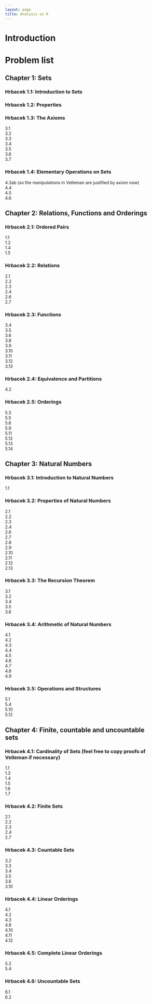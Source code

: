 ```yaml
---
layout: page
title: Analysis on R
---
```


# Introduction

# Problem list
## Chapter 1: Sets
### Hrbacek 1.1: Introduction to Sets
### Hrbacek 1.2: Properties
### Hrbacek 1.3: The Axioms
3.1   
3.2   
3.3   
3.4   
3.5   
3.6   
3.7   

### Hrbacek 1.4: Elementary Operations on Sets
4.3ab (so the manipulations in Velleman are justified by axiom now)   
4.4   
4.5   
4.6   

## Chapter 2: Relations, Functions and Orderings
### Hrbacek 2.1: Ordered Pairs
1.1   
1.2   
1.4   
1.5  

### Hrbacek 2.2: Relations
2.1   
2.2   
2.3  
2.4   
2.6   
2.7   

### Hrbacek 2.3: Functions
3.4   
3.5   
3.6   
3.8   
3.9   
3.10   
3.11   
3.12   
3.13   

### Hrbacek 2.4: Equivalence and Partitions
4.2   

### Hrbacek 2.5: Orderings
5.3   
5.5   
5.6   
5.9   
5.11   
5.12   
5.13   
5.14   

## Chapter 3: Natural Numbers
### Hrbacek 3.1: Introduction to Natural Numbers
1.1  

### Hrbacek 3.2: Properties of Natural Numbers
2.1   
2.2   
2.3   
2.4   
2.6   
2.7   
2.8   
2.9   
2.10   
2.11   
2.12   
2.13   

### Hrbacek 3.3: The Recursion Theorem
3.1    
3.2   
3.4   
3.5   
3.6   
   
### Hrbacek 3.4: Arithmetic of Natural Numbers
4.1   
4.2   
4.3   
4.4   
4.5   
4.6   
4.7   
4.8   
4.9   

### Hrbacek 3.5: Operations and Structures
5.1   
5.4   
5.10   
5.12   

## Chapter 4: Finite, countable and uncountable sets
### Hrbacek 4.1: Cardinality of Sets (feel free to copy proofs of Velleman if necessary)
1.1   
1.3   
1.4   
1.5   
1.6   
1.7   
 
### Hrbacek 4.2: Finite Sets 
2.1   
2.2   
2.3   
2.4   
2.7   

### Hrbacek 4.3: Countable Sets
3.2    
3.3   
3.4   
3.5   
3.6   
3.10   

### Hrbacek 4.4: Linear Orderings
4.1   
4.2   
4.3   
4.8   
4.10   
4.11   
4.12   


### Hrbacek 4.5: Complete Linear Orderings
5.2   
5.4   

### Hrbacek 4.6: Uncountable Sets
6.1   
6.2  
